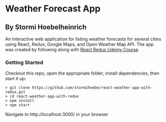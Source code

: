 # Weather Forecast App
## By Stormi Hoebelheinrich

An interactive web application for listing weather forecasts for several cities using React, Redux, Google Maps, and Open Weather Map API. The app was created by following along with [React Redux Udemy Course](https://www.udemy.com/react-redux/).

### Getting Started
Checkout this repo, open the appropriate folder, install dependencies, then start it up:

```
> git clone https://github.com/stormihoebe/react-weather-app-with-redux.git
> cd react-weather-app-with-redux
> npm install
> npm start
```
Navigate to http://localhost:3000/ in your browser
